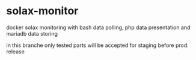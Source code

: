 # solax-monitor
docker solax monitoring with bash data polling, php data presentation and mariadb data storing

in this branche only tested parts will be accepted for staging before prod. release
